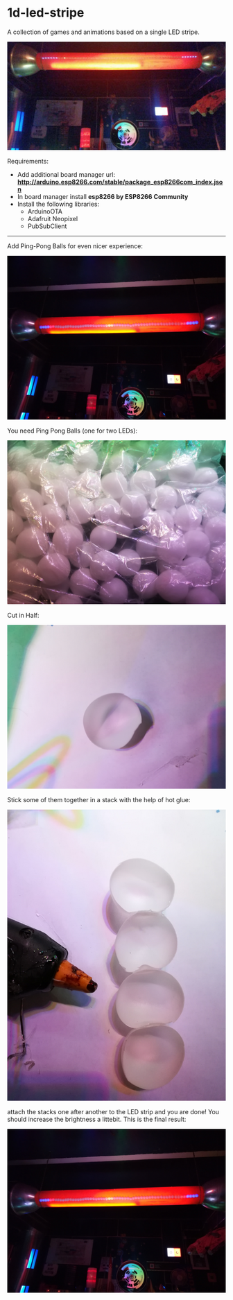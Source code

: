 # 1d-led-stripe

A collection of games and animations based on a single LED stripe.

![1D-Pong](pics/1d_pong.jpg)

Requirements:

  * Add additional board manager url: **http://arduino.esp8266.com/stable/package_esp8266com_index.json**
  * In board manager install **esp8266 by ESP8266 Community**
  * Install the following libraries:
    * ArduinoOTA
    * Adafruit Neopixel
    * PubSubClient



--------------
Add Ping-Pong Balls for even nicer experience:

![done](pics/pong_done.jpg)


You need Ping Pong Balls (one for two LEDs):

![balls](pics/pong_balls.jpg)


Cut in Half:

![half-ball](pics/pong_half-ball.jpg)


Stick some of them together in a stack with the help of hot glue:

![stack](pics/pong_stack.jpg)

attach the stacks one after another to the LED strip and you are done!
You should increase the brightness a littebit.
This is the final result:

![done](pics/pong_done.jpg)
